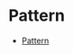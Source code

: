 # Pattern

<!--ts-->
   * [Pattern](#pattern)

<!-- Added by: runner, at: Wed Mar 24 16:11:32 UTC 2021 -->

<!--te-->